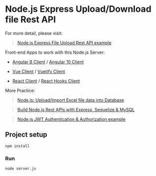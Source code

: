 # Node.js Express Upload/Download file Rest API

For more detail, please visit:
> [Node.js Express File Upload Rest API example](https://bezkoder.com/node-js-express-file-upload/)

Front-end Apps to work with this Node.js Server:
- [Angular 8 Client](https://bezkoder.com/angular-spring-boot-file-upload/) / [Angular 10 Client](https://bezkoder.com/angular-10-file-upload/)

- [Vue Client](https://bezkoder.com/vue-axios-file-upload/) / [Vuetify Client](https://bezkoder.com/vuetify-file-upload/)

- [React Client](https://bezkoder.com/react-file-upload-axios/) / [React Hooks Client](https://bezkoder.com/react-hooks-file-upload/)
<!-- - [Material UI Client](https://bezkoder.com/material-ui-file-upload/)-->
More Practice:
> [Node.js: Upload/Import Excel file data into Database](https://bezkoder.com/node-js-upload-excel-file-database/)

> [Build Node.js Rest APIs with Express, Sequelize & MySQL](https://bezkoder.com/node-js-express-sequelize-mysql/)

> [Node.js JWT Authentication & Authorization example](https://bezkoder.com/node-js-jwt-authentication-mysql/)

## Project setup
```
npm install
```

### Run
```
node server.js
```
